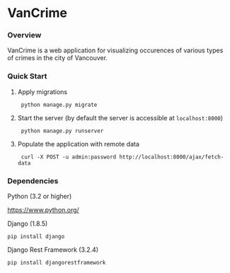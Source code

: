 # VanCrime

### Overview

VanCrime is a web application for visualizing occurences of various types of crimes in the city of Vancouver.

### Quick Start

1. Apply migrations
    
        python manage.py migrate

2. Start the server (by default the server is accessible at `localhost:8000`)

        python manage.py runserver

3. Populate the application with remote data

        curl -X POST -u admin:password http://localhost:8000/ajax/fetch-data

### Dependencies
Python (3.2 or higher)

https://www.python.org/

Django (1.8.5)

    pip install django

Django Rest Framework (3.2.4)

    pip install djangorestframework
